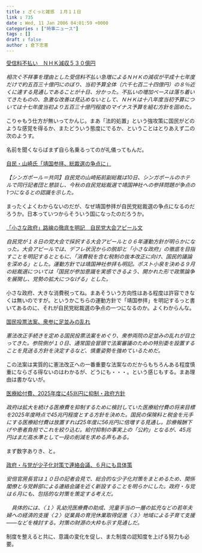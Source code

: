 ```yaml
---
title : ざくっと雑感　１月１１日
link : 735
date : Wed, 11 Jan 2006 04:01:59 +0000
categories : ["時事ニュース"]
tags : []
draft : false
author : 倉下忠憲
---
```


<A HREF="http://www.sankei.co.jp/news/morning/11iti001.htm" TARGET="_blank">受信料不払い　ＮＨＫ減収５３０億円</A><BR><BR><I>相次ぐ不祥事を理由とした受信料不払い急増によるＮＨＫの減収が平成十七年度だけで約五百三十億円にのぼり、当初予算全体（六千七百二十四億円）の８％近くに達する見通しであることが十日、分かった。不払いの増加ペースは落ち着いてきたものの、急激な改善は見込めないとして、ＮＨＫは十八年度当初予算については十七年度当初より五百三十億円程度のマイナス予算を組む方針を固めた。</I><BR><BR>こりゃもう仕方が無いってかんじ。まあ「法的処置」という強攻策に国民がどのような感覚を得るか、またどういう態度にでるか、ということはとりあえず二の次のようす。<BR><BR>名前を聞くならばまず自ら名乗るってのが礼儀ってもんだ。<BR><BR><A HREF="http://www.nikkei.co.jp/news/seiji/20060110AT1E1000510012006.html" TARGET="_blank">自民・山崎氏「靖国参拝、総裁選の争点に」</A><BR><BR><I>【シンガポール＝共同】自民党の山崎拓前副総裁は10日、シンガポールのホテルで同行記者団と懇談し、今秋の自民党総裁選で靖国神社への参拝問題が争点の1つになるとの認識を示した。</I><BR><BR>まったくよくわからないのだが、なぜ靖国参拝が自民党総裁選の争点になるのだろうか。日本っていつからそういう国になったのだろうか。<BR><BR><A HREF="http://www.asahi.com/politics/update/0111/001.html" TARGET="_blank">「小さな政府」路線の徹底を明記　自民党大会アピール文</A><BR><BR><I>自民党が１８日の党大会で採択する大会アピールと０６年運動方針が明らかになった。大会アピールでは、デフレ状況からの脱却と「小さな政府」の徹底を目指すことを明記するとともに、「消費税を含む税制の抜本改正に向け、国民的議論を深める」とした。運動方針では靖国神社参拝も明記。ポスト小泉を決める９月の総裁選については「国民が参加意識を実感できるよう、開かれた形で政策論争を展開し、党勢の拡大につなげる」とした。 </I><BR><BR>小さな政府、大きな消費税ってね。まあそういう方向性はある程度は許容できなくは無いのですが。というかこちらの運動方針で「靖国参拝」を明記するっと書いてあるのに、それが自民党総裁選の争点の一つになるのか。よくわからんな。<BR><BR><A HREF="http://www.yomiuri.co.jp/politics/news/20060110i118.htm" TARGET="_blank">国民投票法案、衆参に足並みの乱れ</A><BR><BR><I>憲法改正手続きを定める国民投票法案をめぐり、衆参両院の足並みの乱れが目立ってきた。参院側が１０日、通常国会冒頭で法案審議のための特別委を設置することを見送る方針を決定するなど、慎重姿勢を強めているためだ。</I><BR><BR>この法案は実質的に憲法改正への一番重要な法案なのだからもちろんある程度慎重にならざる得ないのはわかるが、どうにも・・・。という感じもする。まあ理由は書かないが。<BR><BR><A HREF="http://www.nikkei.co.jp/news/main/20060111AT1F1001N10012006.html" TARGET="_blank">医療給付費、2025年度に45兆円に抑制・政府方針</A><BR><BR><I>政府は拡大を続ける医療費を抑制するために検討していた医療給付費の将来目標を2025年度時点で45兆円程度とする方針を決めた。国民の保険料と税金を元手にする医療給付費は放置すれば25年度に56兆円に倍増する見通し。診療報酬下げや患者負担でこれを絞り込む。給付抑制の事実上の「公約」となるが、45兆円はまだ高水準として一段の削減を求める声もある。 </I><BR><BR>まず数字ありき、と。<BR><BR><A HREF="http://www.yomiuri.co.jp/politics/news/20060110i216.htm" TARGET="_blank">政府・与党が少子化対策で連絡会議、６月にも具体策</A><BR><BR><I>安倍官房長官は１０日の記者会見で、総合的な少子化対策をまとめるため、関係閣僚と与党幹部による連絡会議を近く新設することを明らかにした。政府・与党は６月にも、包括的な対策を策定する考えだ。<BR><BR>　具体的には、〈１〉乳幼児医療費の助成、児童手当の一層の拡充などの若年夫婦への経済的支援〈２〉従業員の育児休業取得促進〈３〉地域による子育て支援――などを検討する。対策の財源の大枠も示す見通しだ。</I><BR><BR>制度を整えると共に、意識の変化を促し、また制度の認知度を上げる努力も必要。<BR><BR><br><br>
